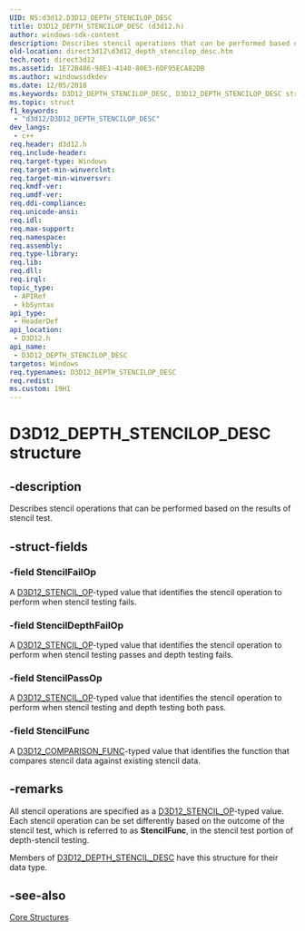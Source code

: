 ```yaml
---
UID: NS:d3d12.D3D12_DEPTH_STENCILOP_DESC
title: D3D12_DEPTH_STENCILOP_DESC (d3d12.h)
author: windows-sdk-content
description: Describes stencil operations that can be performed based on the results of stencil test.
old-location: direct3d12\d3d12_depth_stencilop_desc.htm
tech.root: direct3d12
ms.assetid: 1E72B486-98E1-4140-80E3-6DF95ECA82DB
ms.author: windowssdkdev
ms.date: 12/05/2018
ms.keywords: D3D12_DEPTH_STENCILOP_DESC, D3D12_DEPTH_STENCILOP_DESC structure, d3d12/D3D12_DEPTH_STENCILOP_DESC, direct3d12.d3d12_depth_stencilop_desc
ms.topic: struct
f1_keywords: 
 - "d3d12/D3D12_DEPTH_STENCILOP_DESC"
dev_langs:
 - c++
req.header: d3d12.h
req.include-header: 
req.target-type: Windows
req.target-min-winverclnt: 
req.target-min-winversvr: 
req.kmdf-ver: 
req.umdf-ver: 
req.ddi-compliance: 
req.unicode-ansi: 
req.idl: 
req.max-support: 
req.namespace: 
req.assembly: 
req.type-library: 
req.lib: 
req.dll: 
req.irql: 
topic_type:
 - APIRef
 - kbSyntax
api_type:
 - HeaderDef
api_location:
 - D3D12.h
api_name:
 - D3D12_DEPTH_STENCILOP_DESC
targetos: Windows
req.typenames: D3D12_DEPTH_STENCILOP_DESC
req.redist: 
ms.custom: 19H1
---
```


# D3D12_DEPTH_STENCILOP_DESC structure


## -description


Describes stencil operations that can be performed based on the results of stencil test.


## -struct-fields




### -field StencilFailOp

A <a href="https://docs.microsoft.com/windows/desktop/api/d3d12/ne-d3d12-d3d12_stencil_op">D3D12_STENCIL_OP</a>-typed value that identifies the stencil operation to perform when stencil testing fails.


### -field StencilDepthFailOp

A <a href="https://docs.microsoft.com/windows/desktop/api/d3d12/ne-d3d12-d3d12_stencil_op">D3D12_STENCIL_OP</a>-typed value that identifies the stencil operation to perform when stencil testing passes and depth testing fails.


### -field StencilPassOp

A <a href="https://docs.microsoft.com/windows/desktop/api/d3d12/ne-d3d12-d3d12_stencil_op">D3D12_STENCIL_OP</a>-typed value that identifies the stencil operation to perform when stencil testing and depth testing both pass.


### -field StencilFunc

A <a href="https://docs.microsoft.com/windows/desktop/api/d3d12/ne-d3d12-d3d12_comparison_func">D3D12_COMPARISON_FUNC</a>-typed value that identifies the function that compares stencil data against existing stencil data. 


## -remarks



All stencil operations are specified as a <a href="https://docs.microsoft.com/windows/desktop/api/d3d12/ne-d3d12-d3d12_stencil_op">D3D12_STENCIL_OP</a>-typed value. Each stencil operation can be set differently based on the outcome of the stencil test, which is referred to as <b>StencilFunc</b>, in the stencil test portion of depth-stencil testing.

Members of <a href="https://docs.microsoft.com/windows/desktop/api/d3d12/ns-d3d12-d3d12_depth_stencil_desc">D3D12_DEPTH_STENCIL_DESC</a> have this structure for their data type. 




## -see-also




<a href="https://docs.microsoft.com/windows/desktop/direct3d12/direct3d-12-structures">Core Structures</a>
 

 

